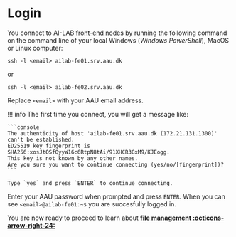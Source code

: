 # Login
You connect to AI-LAB [front-end nodes](/glossery/#front-end-node) by running the following command on the command line of your local Windows (*Windows PowerShell*), MacOS or Linux computer:

```console
ssh -l <email> ailab-fe01.srv.aau.dk
```
or
```console
ssh -l <email> ailab-fe02.srv.aau.dk
```

Replace `<email>` with your AAU email address.

!!! info
    The first time you connect, you will get a message like:

    ```console
    The authenticity of host 'ailab-fe01.srv.aau.dk (172.21.131.1300)' can't be established.
    ED25519 key fingerprint is SHA256:xosJtOSfQyyW16c6RtpN8tAi/91XHCR3GxM9/KJEogg.
    This key is not known by any other names.
    Are you sure you want to continue connecting (yes/no/[fingerprint])?
    ```

    Type `yes` and press `ENTER` to continue connecting.

Enter your AAU password when prompted and press `ENTER`. When you can see `<email>@ailab-fe01:~$` you are succesfully logged in.

You are now ready to proceed to learn about <span style="color: var(--md-primary-fg-color); font-weight: 700;"><a href="/getting-started/file-management">file management :octicons-arrow-right-24:</a></span>
